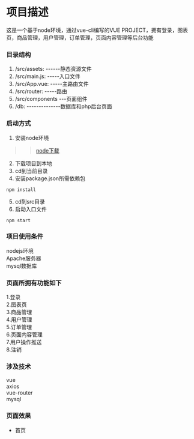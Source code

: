# 项目描述
这是一个基于node环境，通过vue-cli编写的VUE PROJECT，拥有登录，图表页，商品管理，用户管理，订单管理，页面内容管理等后台功能

### 目录结构
1. /src/assets: ------静态资源文件 <br>
2. /src/main.js: -----入口文件 <br>
3. /src/App.vue: -----主路由文件 <br>
4. /src/router:  -----路由 <br>
5. /src/components ---页面组件 <br>
6. /db: --------------数据库和php后台页面 <br>

### 启动方式
1. 安装node环境  <br>
>>[node下载](https://nodejs.org/zh-cn/)  <br>
2. 下载项目到本地 <br>
3. cd到当前目录 <br>
4. 安装package.json所需依赖包
```
npm install
```
5. cd到src目录 <br>
6. 启动入口文件
```
npm start
```
### 项目使用条件
 nodejs环境 <br>
 Apache服务器 <br>
 mysql数据库 <br>
### 页面所拥有功能如下
1.登录 <br>
2.图表页 <br>
3.商品管理 <br>
4.用户管理 <br>
5.订单管理 <br>
6.页面内容管理 <br>
7.用户操作推送 <br>
8.注销
### 涉及技术
vue <br>
axios <br>
vue-router <br>
mysql
### 页面效果
* 首页 
